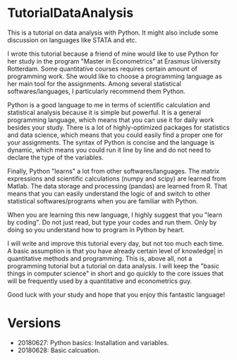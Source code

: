 # TutorialDataAnalysis

This is a tutorial on data analysis with Python. It might also include some discussion on languages like STATA and etc.

I wrote this tutorial because a friend of mine would like to use Python for her study in the program "Master in Econometrics" at Erasmus University Rotterdam. Some quantitative courses requires certain amount of programming work. She would like to choose a programming language as her main tool for the assignments. Among several statistical softwares/languages, I particularly recommend them Python.

Python is a good language to me in terms of scientific calculation and statistical analysis because it is simple but powerful. It is a general programming language, which means that you can use it for daily work besides your study. There is a lot of highly-optimized packages for statistics and data science, which means that you could easily find a proper one for your assignments. The syntax of Python is concise and the language is dynamic, which means you could run it line by line and do not need to declare the type of the variables.

Finally, Python "learns" a lot from other softwares/languages. The matrix expressions and scientific calculations (numpy and scipy) are learned from Matlab. The data storage and processing (pandas) are learned from R. That means that you can easily understand the logic of and switch to other statistical softwares/programs when you are familiar with Python.

When you are learning this new language, I highly suggest that you "learn by coding". Do not just read, but type your codes and run them. Only by doing so you understand how to program in Python by heart.

I will write and improve this tutorial every day, but not too much each time. A basic assumption is that you have already certain level of knowledge| in quantitative methods and programming. This is, above all, not a programming tutorial but a tutorial on data analysis. I will keep the "basic things in computer science" in short and go quickly to the core issues that will be frequently used by a quantitative and econometrics guy.

Good luck with your study and hope that you enjoy this fantastic language!

# Versions

- 20180627: Python basics: Installation and variables.
- 20180628: Basic calcuation.
